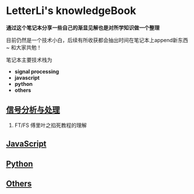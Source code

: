 # LetterLi's knowledgeBook
**通过这个笔记本分享一些自己的渐显见解也是对所学知识做一个整理**

目前仍然是一个技术小白，后续有所收获都会抽出时间在笔记本上append新东西~ 和大家共勉！

笔记本主要技术栈为
- **signal processing**
- **javascript**
- **python**
- **others**

## [信号分析与处理](https://github.com/LetterLi1997/knowledgeBook/SigProecss)

1. FT/FS 傅里叶之掐死教程的理解

## [JavaScript](https://github.com/LetterLi1997/knowledgeBook/tree/master/JavaScript)


## [Python](https://github.com/LetterLi1997/knowledgeBook/tree/master/Python)

## [Others](https://github.com/LetterLi1997/knowledgeBook/tree/masterOthers)
